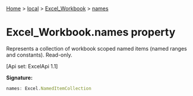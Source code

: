 [Home](./index) &gt; [local](local.md) &gt; [Excel\_Workbook](local.excel_workbook.md) &gt; [names](local.excel_workbook.names.md)

# Excel\_Workbook.names property

Represents a collection of workbook scoped named items (named ranges and constants). Read-only. 

 \[Api set: ExcelApi 1.1\]

**Signature:**
```javascript
names: Excel.NamedItemCollection
```
